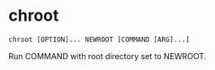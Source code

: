 <!-- spell-checker:ignore NEWROOT -->
# chroot

```
chroot [OPTION]... NEWROOT [COMMAND [ARG]...]
```

Run COMMAND with root directory set to NEWROOT.
